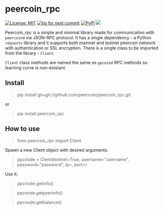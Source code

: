 # peercoin_rpc

[![License: MIT](https://img.shields.io/badge/License-MIT-yellow.svg)](https://opensource.org/licenses/MIT)
[![tip for next commit](https://peer4commit.com/projects/193.svg)](https://peer4commit.com/projects/193)
[![PyPI](https://img.shields.io/pypi/v/peercoin_rpc.svg?style=flat-square)](https://pypi.python.org/pypi/peercoin_rpc/)
[![](https://img.shields.io/badge/python-2.7+-blue.svg)](https://www.python.org/download/releases/2.7.0/) 


Peercoin_rpc is a simple and minimal library made for communication with `peercoind` via JSON-RPC protocol.
It has a single dependency - a Python `requests` library and it supports both mainnet and testnet peercoin network with authentication or SSL encryption.
There is a single class to be imported from the library - `Client`.

`Client` class methods are named the same as `ppcoind` RPC methods so learning curve is non-existant.

## Install

> pip install git+git://github.com/peercoin/peercoin_rpc.git

or

> pip install peercoin_rpc

## How to use

> from peercoin_rpc import Client

Spawn a new Client object with desired arguments:

> ppcnode = Client(testnet=True, username="username", password="password", ip=<ip>, port=<port>)

Use it:

> ppcnode.getinfo()

> ppcnode.getpeerinfo()

> ppcnode.getbalance()
